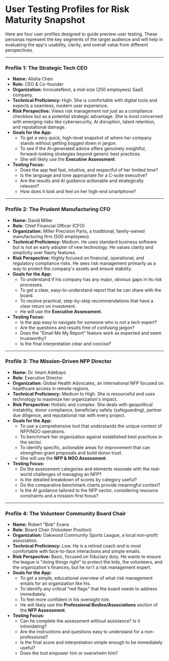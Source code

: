 # User Testing Profiles for Risk Maturity Snapshot

Here are four user profiles designed to guide preview user testing. These personas represent the key segments of the target audience and will help in evaluating the app's usability, clarity, and overall value from different perspectives.

---

### Profile 1: The Strategic Tech CEO

*   **Name:** Alisha Chen
*   **Role:** CEO & Co-founder
*   **Organization:** InnovateNext, a mid-size (250 employees) SaaS company.
*   **Technical Proficiency:** High. She is comfortable with digital tools and expects a seamless, modern user experience.
*   **Risk Perspective:** Views risk management not just as a compliance checkbox but as a potential strategic advantage. She is most concerned with emerging risks like cybersecurity, AI disruption, talent retention, and reputational damage.
*   **Goals for the App:**
    *   To get a very quick, high-level snapshot of where her company stands without getting bogged down in jargon.
    *   To see if the AI-generated advice offers genuinely insightful, forward-looking strategies beyond generic best practices.
    *   She will likely use the **Executive Assessment**.
*   **Testing Focus:**
    *   Does the app feel fast, intuitive, and respectful of her limited time?
    *   Is the language and tone appropriate for a C-suite executive?
    *   Are the results and AI guidance actionable and strategically relevant?
    *   How does it look and feel on her high-end smartphone?

---

### Profile 2: The Prudent Manufacturing CFO

*   **Name:** David Miller
*   **Role:** Chief Financial Officer (CFO)
*   **Organization:** Miller Precision Parts, a traditional, family-owned manufacturing firm (500 employees).
*   **Technical Proficiency:** Medium. He uses standard business software but is not an early adopter of new technology. He values clarity and simplicity over flashy features.
*   **Risk Perspective:** Highly focused on financial, operational, and regulatory compliance risks. He sees risk management primarily as a way to protect the company's assets and ensure stability.
*   **Goals for the App:**
    *   To understand if his company has any major, obvious gaps in its risk processes.
    *   To get a clear, easy-to-understand report that he can share with the board.
    *   To receive practical, step-by-step recommendations that have a clear return on investment.
    *   He will use the **Executive Assessment**.
*   **Testing Focus:**
    *   Is the app easy to navigate for someone who is not a tech expert?
    *   Are the questions and results free of confusing jargon?
    *   Does the "Email Me My Report" feature work as expected and seem trustworthy?
    *   Is the final interpretation clear and concise?

---

### Profile 3: The Mission-Driven NFP Director

*   **Name:** Dr. Imani Adebayo
*   **Role:** Executive Director
*   **Organization:** Global Health Advocates, an international NFP focused on healthcare access in remote regions.
*   **Technical Proficiency:** Medium to High. She is resourceful and uses technology to maximize her organization's impact.
*   **Risk Perspective:** Holistic and complex. She deals with geopolitical instability, donor compliance, beneficiary safety (safeguarding), partner due diligence, and reputational risk with every project.
*   **Goals for the App:**
    *   To use a comprehensive tool that understands the unique context of NFP/NGO operations.
    *   To benchmark her organization against established best practices in the sector.
    *   To identify specific, actionable areas for improvement that can strengthen grant proposals and build donor trust.
    *   She will use the **NFP & NGO Assessment**.
*   **Testing Focus:**
    *   Do the assessment categories and elements resonate with the real-world challenges of managing an NFP?
    *   Is the detailed breakdown of scores by category useful?
    *   Do the comparative benchmark charts provide meaningful context?
    *   Is the AI guidance tailored to the NFP sector, considering resource constraints and a mission-first focus?

---

### Profile 4: The Volunteer Community Board Chair

*   **Name:** Robert "Bob" Evans
*   **Role:** Board Chair (Volunteer Position)
*   **Organization:** Oakwood Community Sports League, a local non-profit association.
*   **Technical Proficiency:** Low. He is a retired coach and is most comfortable with face-to-face interactions and simple emails.
*   **Risk Perspective:** Basic, focused on fiduciary duty. He wants to ensure the league is "doing things right" to protect the kids, the volunteers, and the organization's finances, but he isn't a risk management expert.
*   **Goals for the App:**
    *   To get a simple, educational overview of what risk management entails for an organization like his.
    *   To identify any critical "red flags" that the board needs to address immediately.
    *   To feel more confident in his oversight role.
    *   He will likely use the **Professional Bodies/Associations** section of the **NFP Assessment**.
*   **Testing Focus:**
    *   Can he complete the assessment without assistance? Is it intimidating?
    *   Are the instructions and questions easy to understand for a non-professional?
    *   Is the final score and interpretation simple enough to be immediately useful?
    *   Does the tool empower him or overwhelm him?
